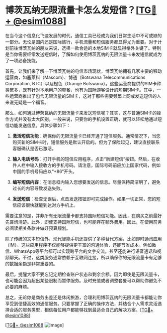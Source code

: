 # 博茨瓦纳无限流量卡怎么发短信？[[TG💪+ @esim1088](https://t.me/s/esim1088)]

在当今这个信息化飞速发展的时代，通信工具已经成为我们日常生活中不可或缺的一部分。无论是国内还是国际旅行，手机流量和短信服务都显得尤为重要。对于计划前往博茨瓦纳的朋友来说，选择一款合适的本地SIM卡就显得格外关键了。特别是当你需要经常发送短信时，了解如何使用博茨瓦纳的无限流量卡来发短信就成为了一项必备技能。

首先，让我们来了解一下博茨瓦纳的电信市场现状。博茨瓦纳拥有几家主要的移动运营商，如塞莱科（Mascom）、博通（Botswana Telecommunications Corporation, BTC）以及橙色（Orange Botswana）。这些运营商提供的SIM卡种类繁多，既有针对本地用户的套餐，也有为国际游客设计的短期SIM卡。其中，一些运营商推出了包含无限流量的SIM卡，这对于那些需要频繁上网或发送短信的人来说无疑是一个福音。

那么，如何通过博茨瓦纳的无限流量卡来发送短信呢？其实，这与普通SIM卡的操作方式并没有太大区别。一般来说，只要你的手机设置正确，就可以轻松地通过短信功能发送信息。具体步骤如下：

1. **激活短信功能**：确保你的无限流量卡已经开通了短信服务。通常情况下，当您购买新的SIM卡时，短信服务是默认开启的。但为了保险起见，建议直接联系客服确认是否已激活。

2. **输入电话号码**：打开手机的短信应用程序，点击“新建短信”按钮。然后，在收件人栏中输入接收方的手机号码。请注意，国际号码前应加上国家代码，例如中国的手机号码应以“+86”开头。

3. **编写短信内容**：在消息框内输入您想要发送的信息。尽量保持简洁明了，避免过长的内容导致发送失败。

4. **发送短信**：检查无误后，点击发送按钮即可完成操作。如果一切正常，您的短信应该很快就能到达对方手机上。

需要注意的是，并非所有无限流量卡都支持国际短信功能。因此，在购买之前最好先咨询清楚。此外，即使支持国际短信，也可能存在额外费用。因此，在使用前务必阅读相关条款并做好预算规划。

除了传统的文本短信外，现代智能手机还提供了多种替代方案，比如即时通讯应用（IM）。这些应用程序不仅能够提供更丰富的沟通体验，还能节省成本。例如微信、WhatsApp等平台都可以实现跨平台的文字交流，甚至还能进行语音通话和视频聊天。不过，这类服务通常依赖于互联网连接，所以确保你的无限流量卡有足够的数据余额是非常重要的。

最后，提醒大家不要忘记定期检查账户状态和剩余余额。因为即使是无限流量卡，也可能会因为超出某些限制而暂停服务。及时充值或者调整套餐可以帮助你避免不必要的麻烦。

总之，无论你是商务出差还是休闲旅游，合理利用博茨瓦纳的无限流量卡都能让你享受到便捷高效的通信服务。只要掌握了正确的操作方法，并结合个人需求灵活选择合适的服务类型，相信每位用户都能够找到最适合自己的解决方案。[[TG💪+ @esim1088](https://t.me/s/esim1088)]

[[TG💪+ @esim1088](https://t.me/s/esim1088) ![Image](https://i.postimg.cc/4NQfJmqS/Snipaste-2025-05-13-00-14-12.png)]